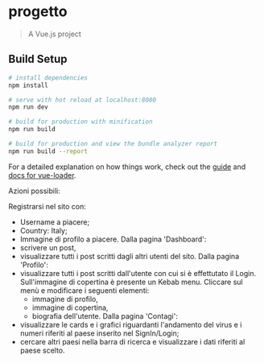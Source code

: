# progetto

> A Vue.js project

## Build Setup

``` bash
# install dependencies
npm install

# serve with hot reload at localhost:8080
npm run dev

# build for production with minification
npm run build

# build for production and view the bundle analyzer report
npm run build --report
```

For a detailed explanation on how things work, check out the [guide](http://vuejs-templates.github.io/webpack/) and [docs for vue-loader](http://vuejs.github.io/vue-loader).

Azioni possibili:

Registrarsi nel sito con:
- Username a piacere;
- Country: Italy;
- Immagine di profilo a piacere.
Dalla pagina 'Dashboard':
- scrivere un post,
- visualizzare tutti i post scritti dagli altri utenti del sito.
Dalla pagina 'Profilo':
- visualizzare tutti i post scritti dall'utente con cui si è effettutato il Login.
  Sull'immagine di copertina è presente un Kebab menu. Cliccare sul menù e modificare i seguenti elementi:
  - immagine di profilo,
  - immagine di copertina,
  - biografia dell'utente.
Dalla pagina 'Contagi':
- visualizzare le cards e i grafici riguardanti l'andamento del virus e i numeri riferiti al paese inserito nel SignIn/Login;
- cercare altri paesi nella barra di ricerca e visualizzare i dati riferiti al paese scelto.
